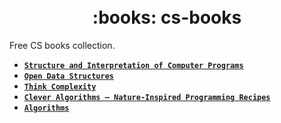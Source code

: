 <h1 align="center">
  <br>
    :books: cs-books
  <br>
</h1>

Free CS books collection.

- **[`Structure and Interpretation of Computer Programs`](http://sarabander.github.io/sicp/)**
- **[`Open Data Structures`](http://opendatastructures.org/ods-python/)**
- **[`Think Complexity`](http://greenteapress.com/compmod/html/index.html)**
- **[`Clever Algorithms – Nature-Inspired Programming Recipes`](http://www.cleveralgorithms.com/nature-inspired/index.html)**
- **[`Algorithms`](http://algs4.cs.princeton.edu/home/)**

